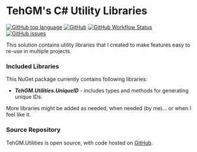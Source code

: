 # TehGM's C# Utility Libraries
[![GitHub top language](https://img.shields.io/github/languages/top/TehGM/TehGM.Utilities)](https://github.com/TehGM/TehGM.Utilities) [![GitHub](https://img.shields.io/github/license/TehGM/TehGM.Utilities)](LICENSE) [![GitHub Workflow Status](https://img.shields.io/github/workflow/status/TehGM/TehGM.Utilities/.NET%20Build)](https://github.com/TehGM/TehGM.Utilities/actions) [![GitHub issues](https://img.shields.io/github/issues/TehGM/TehGM.Utilities)](https://github.com/TehGM/TehGM.Utilities/issues)

This solution contains utility libraries that I created to make features easy to re-use in multiple projects.

### Included Libraries
This NuGet package currently contains following libraries:

- ***TehGM.Utilities.UniqueID*** - includes types and methods for generating unique IDs.

More libraries might be added as needed, when needed (by me)... or when I feel like it.

### Source Repository
TehGM.Utilities is open source, with code hosted on [GitHub](https://github.com/TehGM/TehGM.Utilities).